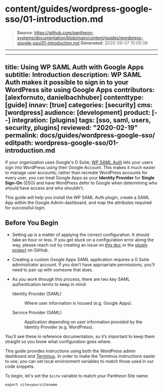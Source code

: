 # content/guides/wordpress-google-sso/01-introduction.md

> **Source**: https://github.com/pantheon-systems/documentation/blob/main/content/guides/wordpress-google-sso/01-introduction.md
> **Generated**: 2025-09-07 15:05:38

---

---
title: Using WP SAML Auth with Google Apps
subtitle: Introduction
description: WP SAML Auth makes it possible to sign in to your WordPress site using Google Apps
contributors: [alexfornuto, danielbachhuber]
contenttype: [guide]
innav: [true]
categories: [security]
cms: [wordpress]
audience: [development]
product: [--]
integration: [plugins]
tags: [sso, saml, users, security, plugins]
reviewed: "2020-02-19"
permalink: docs/guides/wordpress-google-sso/
editpath: wordpress-google-sso/01-introduction.md
---

If your organization uses Google's G Suite, [WP SAML Auth](https://wordpress.org/plugins/wp-saml-auth/) lets your users sign into WordPress using their Google Account. This makes it much easier to manage user accounts; rather than recreate WordPress accounts for every user, you can treat Google Apps as your **Identity Provider** for **Single Sign-On** (SSO) and have WordPress defer to Google when determining who should have access and who shouldn’t.

This guide will help you install the WP SAML Auth plugin, create a SAML App within the Google Admin dashboard, and map the attributes required for successful login.

## Before You Begin

- Setting up is a matter of applying the correct configuration. It should take an hour or less. If you get stuck on a configuration error along the way, please reach out by creating an issue on [this doc](https://github.com/pantheon-systems/documentation/issues/new?title=Using%20WP%20SAML%20Auth%20with%20Google%20Apps%20Doc%20Update%20&body=Re%3A%20%5BUsing%20WP%20SAML%20Auth%20with%20Google%20Apps%5D(https%3A%2F%2Fdocs.pantheon.io/wordpress-google-sso/)%0A%0APriority%20(Low%E2%80%9A%20Medium%E2%80%9A%20High)%3A%0A%0A%23%23%20Issue%20Description%3A%0A%0A%23%23%20Suggested%20Resolution%20&labels=fix%20content) or the [plugin project](https://github.com/pantheon-systems/wp-saml-auth) on GitHub.

- Creating a custom Google Apps SAML application requires a G Suite administrator account. If you don’t have appropriate permissions, you’ll need to pair up with someone that does.

- As you work through this process, there are two key SAML authentication terms to keep in mind:

  <dl>

  <dt>Identity Provider (SAML)</dt>

  <dd>

  Where user information is housed (e.g. Google Apps).

  </dd>

  <dt>Service Provider (SAML)</dt>

  <dd>

  Application depending on user information provided by the Identity Provider (e.g. WordPress).

  </dd>

  </dl>

You’ll see these in reference documentation, so it’s important to keep them straight so you know what configuration goes where.

<Alert title="Environment Variables" type="export">

This guide provides instructions using both the WordPress admin dashboard and [Terminus](/terminus). In order to make the Terminus instructions easier to use, you can set local environment variables to match those used in our code snippets.

To begin, let's set the `$site` variable to match your Pantheon Site name:

```bash{promptUser: user}
export site=yoursitename
```

</Alert>
